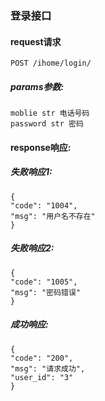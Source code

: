 
### 登录接口

#### request请求

    POST /ihome/login/
    
##### params参数:
    
    moblie str 电话号码
    password str 密码
    
#### response响应:

##### 失败响应1:

    {
    "code": "1004",
    "msg": "用户名不存在"
    }

##### 失败响应2:
    
    {
    "code": "1005",
    "msg": "密码错误"
    }
    
##### 成功响应:
    
    {
    "code": "200",
    "msg": "请求成功",
    "user_id": "3"
    }
